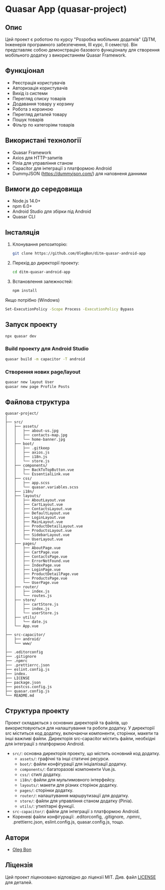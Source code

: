 # Quasar App (quasar-project)

## Опис

Цей проект є роботою по курсу "Розробка мобільних додатків" (ДіТМ, Інженерія програмного забезпечення, III курс, II семестр). Він представляє собою демонстрацію базового функціоналу для створення мобільного додатку з використанням Quasar Framework.

## Функціонал

- Реєстрація користувачів
- Авторизація користувачів
- Вихід із системи
- Перегляд списку товарів
- Додавання товару у корзину
- Робота з корзиною
- Перегляд деталей товару
- Пошук товарів
- Фільтр по категоріям товарів

## Використані технології

- Quasar Framework
- Axios для HTTP-запитів
- Pinia для управління станом
- Capacitor для інтеграції з платформою Android
- DummyJSON (https://dummyjson.com/) для наповненя данними

## Вимоги до середовища

- Node.js 14.0+
- npm 6.0+
- Android Studio для збірки під Android
- Quasar CLI

## Інсталяція

1. Клонування репозиторію:
   ```sh
   git clone https://github.com/OlegBon/ditm-quasar-android-app
   ```
2. Перехід до директорії проекту:

   ```sh
   cd ditm-quasar-android-app
   ```

3. Встановлення залежностей:

   ```sh
   npm install
   ```

Якщо потрібно (Windows)

```sh
Set-ExecutionPolicy -Scope Process -ExecutionPolicy Bypass
```

## Запуск проекту

```bash
npx quasar dev
```

### Build проекту для Android Studio

```bash
quasar build -m capacitor -T android
```

### Створення нових page/layout

```bash
quasar new layout User
quasar new page Profile Posts
```

## Файлова структура

```text
quasar-project/
│
├── src/
│   ├── assets/
│   │   ├── about-us.jpg
│   │   ├── contacts-map.jpg
│   │   └── home-banner.jpg
│   ├── boot/
│   │   ├── .gitkeep
│   │   ├── axios.js
│   │   ├── i18n.js
│   │   └── store.js
│   ├── components/
│   │   ├── BackToTopButton.vue
│   │   └── EssentialLink.vue
│   ├── css/
│   │   ├── app.scss
│   │   └── quasar.variables.scss
│   ├── i18n/
│   ├── layouts/
│   │   ├── AboutLayout.vue
│   │   ├── CartLayout.vue
│   │   ├── ContactsLayout.vue
│   │   ├── DefaultLayout.vue
│   │   ├── LoginLayout.vue
│   │   ├── MainLayout.vue
│   │   ├── ProductDetailLayout.vue
│   │   ├── ProductsLayout.vue
│   │   ├── SidebarLayout.vue
│   │   └── UserLayout.vue
│   ├── pages/
│   │   ├── AboutPage.vue
│   │   ├── CartPage.vue
│   │   ├── ContactsPage.vue
│   │   ├── ErrorNotFound.vue
│   │   ├── IndexPage.vue
│   │   ├── LoginPage.vue
│   │   ├── ProductDetailPage.vue
│   │   ├── ProductsPage.vue
│   │   └── UserPage.vue
│   ├── router/
│   │   ├── index.js
│   │   └── routes.js
│   ├── store/
│   │   ├── cartStore.js
│   │   ├── index.js
│   │   └── userStore.js
│   ├── utils/
│   │   └── date.js
│   └── App.vue
│
├── src-capacitor/
│   ├── android/
│   └── www/
│
├── .editorconfig
├── .gitignore
├── .npmrc
├── .prettierrc.json
├── eslint.config.js
├── index.
├── LICENSE
├── package.json
├── postcss.config.js
├── quasar.config.js
└── README.md
```

## Структура проекту

Проект складається з основних директорій та файлів, що використовуються для налаштування та роботи додатку. У директорії src міститься код додатку, включаючи компоненти, сторінки, макети та інші важливі файли. Директорія src-capacitor містить файли, необхідні для інтеграції з платформою Android.

- `src/`: основна директорія проекту, що містить основний код додатку.
  - `assets/`: графічні та інші статичні ресурси.
  - `boot/`: файли конфігурації для ініціалізації додатку.
  - `components/`: багаторазові компоненти Vue.js.
  - `css/`: стилі додатку.
  - `i18n/`: файли для мультимовного інтерфейсу.
  - `layouts/`: макети для різних сторінок додатку.
  - `pages/`: сторінки додатку.
  - `router/`: налаштування маршрутизації для додатку.
  - `store/`: файли для управління станом додатку (Pinia).
  - `utils/`: утилітарні функції.
- `src-capacitor/`: файли для інтеграції з платформою Android.
- Кореневі файли конфігурації: .editorconfig, .gitignore, .npmrc, .prettierrc.json, eslint.config.js, quasar.config.js, тощо.

## Автори

- [Oleg Bon](https://github.com/OlegBon)

## Ліцензія

Цей проект ліцензовано відповідно до ліцензії MIT. Див. файл [LICENSE](./LICENSE) для деталей.
